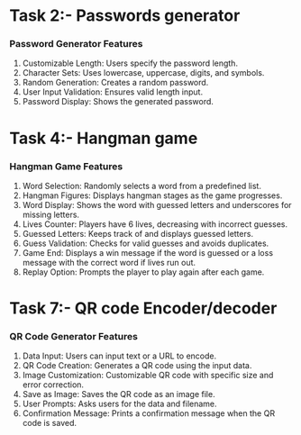 # Task 2:-  Passwords generator

### Password Generator Features

1. Customizable Length: Users specify the password length.
2. Character Sets: Uses lowercase, uppercase, digits, and symbols.
3. Random Generation: Creates a random password.
4. User Input Validation: Ensures valid length input.
5. Password Display: Shows the generated password.

# Task 4:-  Hangman game

### Hangman Game Features

1. Word Selection: Randomly selects a word from a predefined list.
2. Hangman Figures: Displays hangman stages as the game progresses.
3. Word Display: Shows the word with guessed letters and underscores for missing letters.
4. Lives Counter: Players have 6 lives, decreasing with incorrect guesses.
5. Guessed Letters: Keeps track of and displays guessed letters.
6. Guess Validation: Checks for valid guesses and avoids duplicates.
7. Game End: Displays a win message if the word is guessed or a loss message with the correct word if lives run out.
8. Replay Option: Prompts the player to play again after each game.

# Task 7:-  QR code Encoder/decoder

### QR Code Generator Features

1. Data Input: Users can input text or a URL to encode.
2. QR Code Creation: Generates a QR code using the input data.
3. Image Customization: Customizable QR code with specific size and error correction.
4. Save as Image: Saves the QR code as an image file.
5. User Prompts: Asks users for the data and filename.
6. Confirmation Message: Prints a confirmation message when the QR code is saved.





